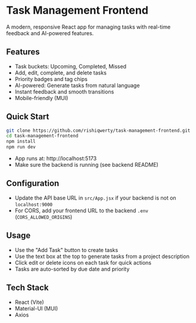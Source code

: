 # Task Management Frontend

A modern, responsive React app for managing tasks with real-time feedback and AI-powered features.

## Features
- Task buckets: Upcoming, Completed, Missed
- Add, edit, complete, and delete tasks
- Priority badges and tag chips
- AI-powered: Generate tasks from natural language
- Instant feedback and smooth transitions
- Mobile-friendly (MUI)

## Quick Start

```bash
git clone https://github.com/rishiqwerty/task-management-frontend.git
cd task-management-frontend
npm install
npm run dev
```

- App runs at: http://localhost:5173
- Make sure the backend is running (see backend README)

## Configuration
- Update the API base URL in `src/App.jsx` if your backend is not on `localhost:9000`
- For CORS, add your frontend URL to the backend `.env` (`CORS_ALLOWED_ORIGINS`)

## Usage
- Use the "Add Task" button to create tasks
- Use the text box at the top to generate tasks from a project description
- Click edit or delete icons on each task for quick actions
- Tasks are auto-sorted by due date and priority

## Tech Stack
- React (Vite)
- Material-UI (MUI)
- Axios


